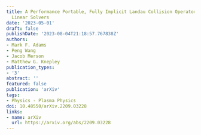 ```yaml
---
title: A Performance Portable, Fully Implicit Landau Collision Operator with Batched
  Linear Solvers
date: '2023-05-01'
draft: false
publishDate: '2023-08-04T21:18:57.767838Z'
authors:
- Mark F. Adams
- Peng Wang
- Jacob Merson
- Matthew G. Knepley
publication_types:
- '3'
abstract: ''
featured: false
publication: 'arXiv'
tags:
- Physics - Plasma Physics
doi: 10.48550/arXiv.2209.03228
links:
- name: arXiv
  url: https://arxiv.org/abs/2209.03228
---
```


